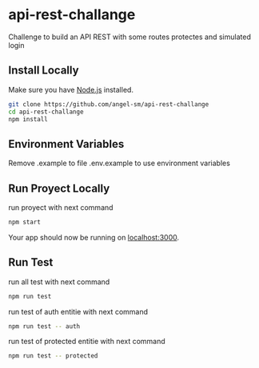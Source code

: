 # api-rest-challange
Challenge to build an API REST with some routes protectes and simulated login

## Install Locally

Make sure you have [Node.js](http://nodejs.org/) installed.

```sh
git clone https://github.com/angel-sm/api-rest-challange
cd api-rest-challange
npm install
```

## Environment Variables

Remove .example to file .env.example to use environment variables

## Run Proyect Locally

run proyect with next command
```sh
npm start
```
Your app should now be running on [localhost:3000](http://localhost:3000/).

## Run Test

run all test with next command
```sh
npm run test
```

run test of auth entitie with next command
```sh
npm run test -- auth
```

run test of protected entitie with next command
```sh
npm run test -- protected
```

